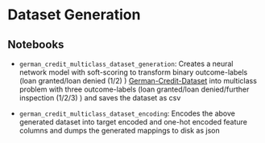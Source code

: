 # Dataset Generation


## Notebooks

- `german_credit_multiclass_dataset_generation`: Creates a neural network model with soft-scoring to transform binary outcome-labels (loan granted/loan denied (1/2) ) [German-Credit-Dataset](https://archive.ics.uci.edu/dataset/144/statlog+german+credit+data) into multiclass problem with three outcome-labels (loan granted/loan denied/further inspection (1/2/3) ) and saves the dataset as csv

- `german_credit_multiclass_dataset_encoding`: Encodes the above generated dataset into target encoded and one-hot encoded feature columns and dumps the generated mappings to disk as json

